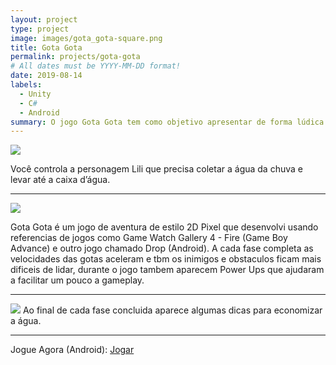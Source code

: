 ```yaml
---
layout: project
type: project
image: images/gota_gota-square.png
title: Gota Gota
permalink: projects/gota-gota
# All dates must be YYYY-MM-DD format!
date: 2019-08-14
labels:
  - Unity
  - C#
  - Android
summary: O jogo Gota Gota tem como objetivo apresentar de forma lúdica a importância da economia da água para um futuro sustentável.
---
```


<img class="ui image" src="{{ site.baseurl }}/images/gota_gota-header.png">

Você controla a personagem Lili que precisa coletar a água da chuva e levar até a caixa d’água. 
<hr>
<img class="ui image" src="{{ site.baseurl }}/images/screenshots/gg-1.png">

Gota Gota é um jogo de aventura de estilo 2D Pixel que desenvolvi usando referencias de jogos como Game Watch Gallery 4 - Fire (Game Boy Advance) e outro jogo chamado Drop (Android). A cada fase completa as velocidades das gotas aceleram e tbm os inimigos e obstaculos ficam mais dificeis de lidar, durante o jogo tambem aparecem Power Ups que ajudaram a facilitar um pouco a gameplay.
<hr>
<img class="ui image" src="{{ site.baseurl }}/images/screenshots/gg-1.png">
Ao final de cada fase concluida aparece algumas dicas para economizar a água.
<hr>
Jogue Agora (Android): <a href="https://play.google.com/store/apps/details?id=com.cakeroll.minigame"><i class="large github icon"></i>Jogar</a>
